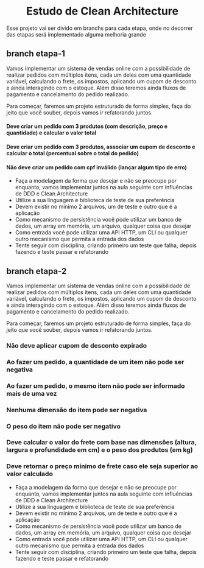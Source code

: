 <h1 align="center">Estudo de Clean Architecture</h1>

Esse projeto vai ser divido em branchs para cada etapa, onde no decorrer das etapas será implementado alguma melhoria grande

## branch etapa-1

Vamos implementar um sistema de vendas online com a possibilidade de realizar pedidos com múltiplos itens, cada um deles com uma quantidade variável, calculando o frete, os impostos, aplicando um cupom de desconto e ainda interagindo com o estoque. Além disso teremos ainda fluxos de pagamento e cancelamento do pedido realizado.

Para começar, faremos um projeto estruturado de forma simples, faça do jeito que você souber, depois vamos ir refatorando juntos.

#### Deve criar um pedido com 3 produtos (com descrição, preço e quantidade) e calcular o valor total

#### Deve criar um pedido com 3 produtos, associar um cupom de desconto e calcular o total (percentual sobre o total do pedido)

#### Não deve criar um pedido com cpf inválido (lançar algum tipo de erro)

- Faça a modelagem da forma que desejar e não se preocupe por enquanto, vamos implementar juntos na aula seguinte com influências de DDD e Clean Architecture
- Utilize a sua linguagem e biblioteca de teste de sua preferência
- Devem existir no mínimo 2 arquivos, um de teste e outro que é a aplicação
- Como mecanismo de persistência você pode utilizar um banco de dados, um array em memória, um arquivo, qualquer coisa que desejar
- Como entrada você pode utilizar uma API HTTP, um CLI ou qualquer outro mecanismo que permita a entrada dos dados
- Tente seguir com disciplina, criando primeiro um teste que falha, depois fazendo e teste passar e refatorando

## branch etapa-2

Vamos implementar um sistema de vendas online com a possibilidade de realizar pedidos com múltiplos itens, cada um deles com uma quantidade variável, calculando o frete, os impostos, aplicando um cupom de desconto e ainda interagindo com o estoque. Além disso teremos ainda fluxos de pagamento e cancelamento do pedido realizado.

Para começar, faremos um projeto estruturado de forma simples, faça do jeito que você souber, depois vamos ir refatorando juntos.

### Não deve aplicar cupom de desconto expirado

### Ao fazer um pedido, a quantidade de um item não pode ser negativa

### Ao fazer um pedido, o mesmo item não pode ser informado mais de uma vez

### Nenhuma dimensão do item pode ser negativa

### O peso do item não pode ser negativo

### Deve calcular o valor do frete com base nas dimensões (altura, largura e profundidade em cm) e o peso dos produtos (em kg)

### Deve retornar o preço mínimo de frete caso ele seja superior ao valor calculado

- Faça a modelagem da forma que desejar e não se preocupe por enquanto, vamos implementar juntos na aula seguinte com influências de DDD e Clean Architecture
- Utilize a sua linguagem e biblioteca de teste de sua preferência
- Devem existir no mínimo 2 arquivos, um de teste e outro que é a aplicação
- Como mecanismo de persistência você pode utilizar um banco de dados, um array em memória, um arquivo, qualquer coisa que desejar
- Como entrada você pode utilizar uma API HTTP, um CLI ou qualquer outro mecanismo que permita a entrada dos dados
- Tente seguir com disciplina, criando primeiro um teste que falha, depois fazendo e teste passar e refatorando
